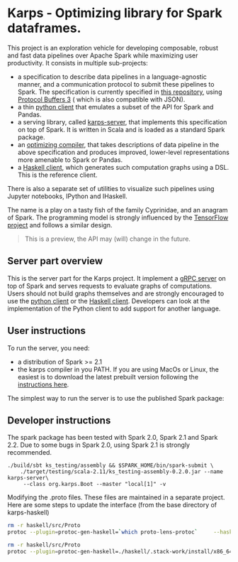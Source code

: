 # Karps - Optimizing library for Spark dataframes.

This project is an exploration vehicle for developing composable, robust and fast
data pipelines over Apache Spark while maximizing user productivity.
It consists in multiple sub-projects:
- a specification to describe data pipelines in a language-agnostic manner,
  and a communication protocol to submit these pipelines to Spark. The
  specification is currently specified in [this repository](https://github.com/tjhunter/karps/src/main/proto), using
   [Protocol Buffers 3](https://developers.google.com/protocol-buffers/docs/proto3) (
    which is also compatible with JSON).
- a thin [python client](https://github.com/tjhunter/karps-python) that emulates a subset of the
  API for Spark and Pandas.
- a serving library, called
  [karps-server](https://github.com/krapsh/karps), that implements this specification on top of Spark.
  It is written in Scala and is loaded as a standard Spark package.
- an [optimizing compiler](https://github.com/tjhunter/karps-haskell), that takes descriptions of
  data pipeline in the above specification and produces improved, lower-level representations more
  amenable to Spark or Pandas.
- a [Haskell client](https://github.com/tjhunter/karps-haskell), which generates such computation
  graphs using a DSL. This is the reference client.

There is also a separate set of utilities to visualize such pipelines using
Jupyter notebooks, IPython and IHaskell.

The name is a play on a tasty fish of the family Cyprinidae, and an anagram of Spark. The programming model is strongly influenced by the
[TensorFlow project](https://www.tensorflow.org/) and follows a similar design.


 > This is a preview, the API may (will) change in the future.

## Server part overview

This is the server part for the Karps project. It implement a [gRPC server]() on top of Spark and
serves requests to evaluate graphs of computations. Users should not build graphs themselves and
are strongly encouraged to use the [python client]() or the [Haskell client](). Developers can
look at the implementation of the Python client to add support for another language.

## User instructions

To run the server, you need:
 - a distribution of Spark >= 2.1
 - the karps compiler in you PATH. If you are using MacOs or Linux, the easiest is to download the
 latest prebuilt version following the [instructions here]().

The simplest way to run the server is to use the published Spark package:

## Developer instructions

The spark package has been tested with Spark 2.0, Spark 2.1 and Spark 2.2. Due to some bugs
in Spark 2.0, using Spark 2.1 is strongly recommended.

```
./build/sbt ks_testing/assembly && $SPARK_HOME/bin/spark-submit \
    ./target/testing/scala-2.11/ks_testing-assembly-0.2.0.jar --name karps-server\
     --class org.karps.Boot --master "local[1]" -v
```


Modifying the .proto files. These files are maintained in a separate project. Here are some steps to update the interface (from the base directory of karps-haskell)

```bash
rm -r haskell/src/Proto
protoc --plugin=protoc-gen-haskell=`which proto-lens-protoc`     --haskell_out=./haskell/src -I ./src/main/protobuf ./src/main/protobuf/karps/proto/*.proto ./src/main/protobuf/tensorflow/core/framework/*.proto
```

```bash
rm -r haskell/src/Proto
protoc --plugin=protoc-gen-haskell=./haskell/.stack-work/install/x86_64-osx/lts-11.15/8.2.2/bin/proto-lens-protoc     --haskell_out=./haskell/src -I ./src/main/protobuf ./src/main/protobuf/karps/proto/*.proto ./src/main/protobuf/tensorflow/core/framework/*.proto
```
